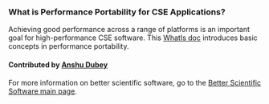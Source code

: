 ### What is Performance Portability for CSE Applications?

Achieving good performance across a range of platforms is an important goal for high-performance CSE software.  This [WhatIs doc](https://ideas-productivity.org/wordpress/wp-content/uploads/2016/04/IDEAS-PerformanceWhatIsPerformancePortability-V0.2.pdf "What is Performance Portability?") introduces basic concepts in performance portability.

#### Contributed by [Anshu Dubey](http://www.mcs.anl.gov/person/anshu-dubey/ "Anshu Dubey Homepage")

For more information on better scientific software, go to the [Better Scientific Software main page](http://betterscientificsoftware.info).

<!---
Publish: yes
Categories: performance
Topics: performance, portability
Tags: HPC, leadership-class facilities (LCFs)
Level: 0
Prerequisites: none
Aggregate: none
--->
